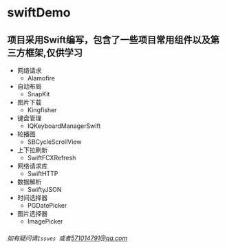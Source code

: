 # swiftDemo
## 项目采用Swift编写，包含了一些项目常用组件以及第三方框架,仅供学习
* 网络请求
  * Alamofire
* 自动布局
  * SnapKit
* 图片下载
  * Kingfisher
* 键盘管理
  * IQKeyboardManagerSwift
* 轮播图
  * SBCycleScrollView
* 上下拉刷新
  * SwiftFCXRefresh
* 网络请求库
  * SwiftHTTP
* 数据解析
  * SwiftyJSON
 * 时间选择器
   * PGDatePicker
* 图片选择器
  * ImagePicker
 
 ###### 如有疑问请```Issues ```或者<571014791@qq.com>
